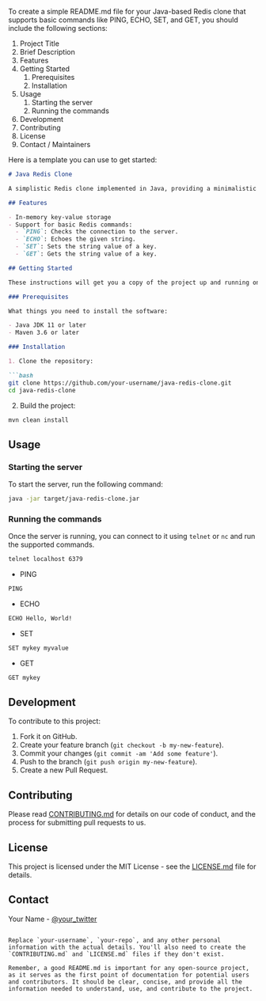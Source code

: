 To create a simple README.md file for your Java-based Redis clone that supports basic commands like PING, ECHO, SET, and GET, you should include the following sections:

1. Project Title
2. Brief Description
3. Features
4. Getting Started
    1. Prerequisites
    2. Installation
5. Usage
    1. Starting the server
    2. Running the commands
6. Development
7. Contributing
8. License
9. Contact / Maintainers

Here is a template you can use to get started:

```markdown
# Java Redis Clone

A simplistic Redis clone implemented in Java, providing a minimalistic in-memory key-value store with support for basic commands like PING, ECHO, SET, and GET.

## Features

- In-memory key-value storage
- Support for basic Redis commands:
  - `PING`: Checks the connection to the server.
  - `ECHO`: Echoes the given string.
  - `SET`: Sets the string value of a key.
  - `GET`: Gets the string value of a key.

## Getting Started

These instructions will get you a copy of the project up and running on your local machine for development and testing purposes.

### Prerequisites

What things you need to install the software:

- Java JDK 11 or later
- Maven 3.6 or later

### Installation

1. Clone the repository:

```bash
git clone https://github.com/your-username/java-redis-clone.git
cd java-redis-clone
```

2. Build the project:

```bash
mvn clean install
```

## Usage

### Starting the server

To start the server, run the following command:

```bash
java -jar target/java-redis-clone.jar
```

### Running the commands

Once the server is running, you can connect to it using `telnet` or `nc` and run the supported commands.

```bash
telnet localhost 6379
```

- PING

```bash
PING
```

- ECHO

```bash
ECHO Hello, World!
```

- SET

```bash
SET mykey myvalue
```

- GET

```bash
GET mykey
```

## Development

To contribute to this project:

1. Fork it on GitHub.
2. Create your feature branch (`git checkout -b my-new-feature`).
3. Commit your changes (`git commit -am 'Add some feature'`).
4. Push to the branch (`git push origin my-new-feature`).
5. Create a new Pull Request.

## Contributing

Please read [CONTRIBUTING.md](https://github.com/your-username/java-redis-clone/CONTRIBUTING.md) for details on our code of conduct, and the process for submitting pull requests to us.

## License

This project is licensed under the MIT License - see the [LICENSE.md](LICENSE.md) file for details.

## Contact

Your Name - [@your_twitter](https://twitter.com/your_twitter)
```

Replace `your-username`, `your-repo`, and any other personal information with the actual details. You'll also need to create the `CONTRIBUTING.md` and `LICENSE.md` files if they don't exist.

Remember, a good README.md is important for any open-source project, as it serves as the first point of documentation for potential users and contributors. It should be clear, concise, and provide all the information needed to understand, use, and contribute to the project.